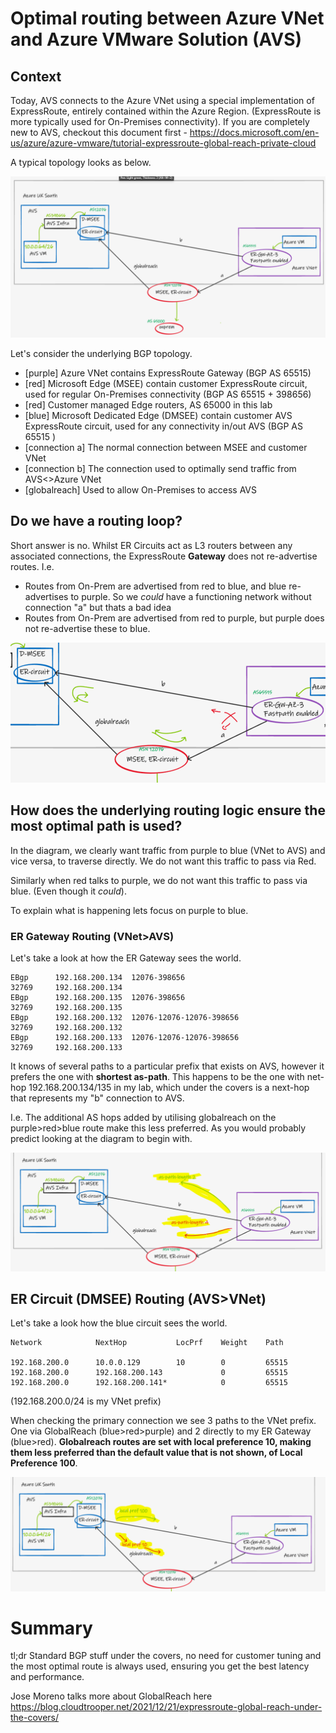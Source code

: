 # Optimal routing between Azure VNet and Azure VMware Solution (AVS)

## Context

Today, AVS connects to the Azure VNet using a special implementation of ExpressRoute, entirely contained within the Azure Region. (ExpressRoute is more typically used for On-Premises connectivity). If you are completely new to AVS, checkout this document first - https://docs.microsoft.com/en-us/azure/azure-vmware/tutorial-expressroute-global-reach-private-cloud

A typical topology looks as below.

![](images/2022-01-31-21-44-41.png)

Let's consider the underlying BGP topology.

- [purple] Azure VNet contains ExpressRoute Gateway (BGP AS 65515)
- [red] Microsoft Edge (MSEE) contain customer ExpressRoute circuit, used for regular On-Premises connectivity (BGP AS 65515 + 398656)
- [red] Customer managed Edge routers, AS 65000 in this lab
- [blue] Microsoft Dedicated Edge (DMSEE) contain customer AVS ExpressRoute circuit, used for any connectivity in/out AVS (BGP AS 65515 )
- [connection a] The normal connection between MSEE and customer VNet
- [connection b] The connection used to optimally send traffic from AVS<>Azure VNet
- [globalreach] Used to allow On-Premises to access AVS

## Do we have a routing loop?

Short answer is no. Whilst ER Circuits act as L3 routers between any associated connections, the ExpressRoute **Gateway** does not re-advertise routes. I.e.

- Routes from On-Prem are advertised from red to blue, and blue re-advertises to purple. So we _could_ have a functioning network without connection "a" but thats a bad idea
- Routes from On-Prem are advertised from red to purple, but purple does not re-advertise these to blue.

![](images/2022-01-31-21-53-26.png)

## How does the underlying routing logic ensure the most optimal path is used?

In the diagram, we clearly want traffic from purple to blue (VNet to AVS) and vice versa, to traverse directly. We do not want this traffic to pass via Red.

Similarly when red talks to purple, we do not want this traffic to pass via blue. (Even though it _could_).

To explain what is happening lets focus on purple to blue.

### ER Gateway Routing (VNet>AVS)

Let's take a look at how the ER Gateway sees the world.

```
EBgp      192.168.200.134  12076-398656                               32769     192.168.200.134
EBgp      192.168.200.135  12076-398656                               32769     192.168.200.135
EBgp      192.168.200.132  12076-12076-12076-398656                   32769     192.168.200.132
EBgp      192.168.200.133  12076-12076-12076-398656                   32769     192.168.200.133
```

It knows of several paths to a particular prefix that exists on AVS, however it prefers the one with **shortest as-path**. This happens to be the one with net-hop 192.168.200.134/135 in my lab, which under the covers is a next-hop that represents my "b" connection to AVS.

I.e. The additional AS hops added by utilising globalreach on the purple>red>blue route make this less preferred. As you would probably predict looking at the diagram to begin with.

![](images/2022-01-31-22-05-08.png)

## ER Circuit (DMSEE) Routing (AVS>VNet)

Let's take a look how the blue circuit sees the world.

```
Network            NextHop           LocPrf    Weight    Path

192.168.200.0      10.0.0.129        10        0         65515
192.168.200.0      192.168.200.143             0         65515
192.168.200.0      192.168.200.141*            0         65515
```

(192.168.200.0/24 is my VNet prefix)

When checking the primary connection we see 3 paths to the VNet prefix. One via GlobalReach (blue>red>purple) and 2 directly to my ER Gateway (blue>red). **Globalreach routes are set with local preference 10, making them less preferred than the default value that is not shown, of Local Preference 100**.

![](images/2022-01-31-22-06-24.png)

# Summary

tl;dr Standard BGP stuff under the covers, no need for customer tuning and the most optimal route is always used, ensuring you get the best latency and performance.

Jose Moreno talks more about GlobalReach here https://blog.cloudtrooper.net/2021/12/21/expressroute-global-reach-under-the-covers/